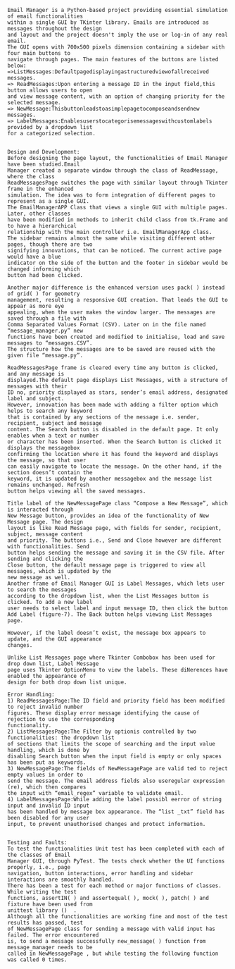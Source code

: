     Email Manager is a Python-based project providing essential simulation of email functionalities 
    within a single GUI by TKinter library. Emails are introduced as messages throughout the design 
    and layout and the project doesn't imply the use or log-in of any real email. 
    The GUI opens with 700x500 pixels dimension containing a sidebar with four main buttons to
    navigate through pages. The main features of the buttons are listed below:
    =>ListMessages:Defaultpagedisplayingastructuredviewofallreceived messages.
    => ReadMessages:Upon entering a message ID in the input field,this button allows users to open 
    and view message content, with an option of changing priority for the selected message.
    => NewMessage:Thisbuttonleadstoasimplepagetocomposeandsendnew messages.
    => LabelMessages:Enablesuserstocategorisemessageswithcustomlabels provided by a dropdown list 
    for a categorized selection.


    Design and Development:
    Before designing the page layout, the functionalities of Email Manager have been studied.Email
    Manager created a separate window through the class of ReadMessage, where the class 
    ReadMessagesPage switches the page with similar layout through Tkinter frame in the enhanced
    simulation. The idea was to form integration of different pages to represent as a single GUI.
    The EmailManagerAPP Class that views a single GUI with multiple pages. Later, other classes 
    have been modified in methods to inherit child class from tk.Frame and to have a hierarchical 
    relationship with the main controller i.e. EmailManagerApp class.
    The sidebar remains almost the same while visiting different other pages, though there are two
    signifying innovations, that can be noticed. The current active page would have a blue 
    indicator on the side of the button and the footer in sidebar would be changed informing which
    button had been clicked.

    Another major difference is the enhanced version uses pack( ) instead of grid( ) for geometry
    management, resulting a responsive GUI creation. That leads the GUI to appear as more eye
    appealing, when the user makes the window larger. The messages are saved through a file with 
    Comma Separated Values Format (CSV). Later on in the file named “message_manager.py” new 
    functions have been created and modified to initialise, load and save messages to “messages.CSV”. 
    The structure how the messages are to be saved are reused with the given file “message.py”.

    ReadMessagesPage frame is cleared every time any button is clicked, and any message is 
    displayed.The default page displays List Messages, with a structure of messages with their 
    ID no, priority displayed as stars, sender’s email address, designated label and subject. 
    However, innovation has been made with adding a filter option which helps to search any keyword
    that is contained by any sections of the message i.e. sender, recipient, subject and message 
    content. The Search button is disabled in the default page. It only enables when a text or number
    or character has been inserted. When the Search button is clicked it displays the messagebox 
    confirming the location where it has found the keyword and displays the message, so that user
    can easily navigate to locate the message. On the other hand, if the section doesn’t contain the
    keyword, it is updated by another messagebox and the message list remains unchanged. Refresh 
    button helps viewing all the saved messages.

    Title label of the NewMessagePage class “Compose a New Message”, which is interacted through 
    New Message button, provides an idea of the functionality of New Message page. The design 
    layout is like Read Message page, with fields for sender, recipient, subject, message content
    and priority. The buttons i.e., Send and Close however are different with functionalities. Send
    button helps sending the message and saving it in the CSV file. After sending and clicking the 
    Close button, the default message page is triggered to view all messages, which is updated by the
    new message as well.
    Another frame of Email Manager GUI is Label Messages, which lets user to search the messages 
    according to the dropdown list, when the List Messages button is clicked. To add a new label 
    user needs to select label and input message ID, then click the button Add Label (figure-7). The Back button helps viewing List Messages page.

    However, if the label doesn’t exist, the message box appears to update, and the GUI appearance 
    changes.

    Unlike List Messages page where Tkinter Combobox has been used for drop down list, Label Message
    page uses Tkinter OptionMenu to view the labels. These diNerences have enabled the appearance of 
    design for both drop down list unique.

    Error Handling:
    1) ReadMessagesPage:The ID field and priority field has been modified to reject invalid number
    figures. These display error message identifying the cause of rejection to use the corresponding
    functionality.
    2) ListMessagesPage:The Filter by optionis controlled by two functionalities: the dropdown list
    of sections that limits the scope of searching and the input value handling, which is done by
    disabling Search button when the input field is empty or only spaces has been put as keywords.
    3) NewMessagePage:The fields of NewMessagePage are valid ted to reject empty values in order to
    send the message. The email address fields also useregular expression (re), which then compares 
    the input with “email_regex” variable to validate email.
    4) LabelMessagesPage:While adding the label possibl eerror of string input and invalid ID input
    has been handled by message box appearance. The “list _txt” field has been disabled for any user
    input, to prevent unauthorised changes and protect information.


    Testing and Faults:
    To test the functionalities Unit test has been completed with each of the classes of Email 
    Manager GUI, through PyTest. The tests check whether the UI functions properly, i.e., page 
    navigation, button interactions, error handling and sidebar interactions are smoothly handled.
    There has been a test for each method or major functions of classes. While writing the test 
    functions, assertIN( ) and assertequal( ), mock( ), patch( ) and fixture have been used from 
    unittest library ()  .
    Although all the functionalities are working fine and most of the test results has passed, test
    of NewMessagePage class for sending a message with valid input has failed. The error encountered 
    is, to send a message successfully new_message( ) function from message_manager needs to be 
    called in NewMessagePage , but while testing the following function was called 0 times.